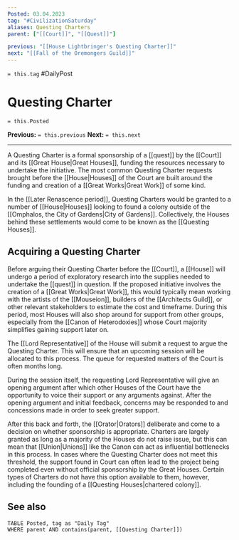 ```yaml
---
Posted: 03.04.2023
tag: "#CivilizationSaturday"
aliases: Questing Charters
parent: ["[[Court]]", "[[Quest]]"]

previous: "[[House Lightbringer's Questing Charter]]"
next: "[[Fall of the Oremongers Guild]]"
---
```

`= this.tag` #DailyPost 
# Questing Charter
`= this.Posted`

**Previous:** `= this.previous`
**Next:** `= this.next`

---

A Questing Charter is a formal sponsorship of a [[quest]] by the [[Court]] and its [[Great House|Great Houses]], funding the resources necessary to undertake the initiative. The most common Questing Charter requests brought before the [[House|Houses]] of the Court are built around the funding and creation of a [[Great Works|Great Work]] of some kind.

In the [[Later Renascence period]], Questing Charters would be granted to a number of [[House|Houses]] looking to found a colony outside of the [[Omphalos, the City of Gardens|City of Gardens]]. Collectively, the Houses behind these settlements would come to be known as the [[Questing Houses]].

## Acquiring a Questing Charter

Before arguing their Questing Charter before the [[Court]], a [[House]] will undergo a period of exploratory research into the supplies needed to undertake the [[quest]] in question. If the proposed initiative involves the creation of a [[Great Works|Great Work]], this would typically mean working with the artists of the [[Mouseion]], builders of the [[Architects Guild]], or other relevant stakeholders to estimate the cost and timeframe. During this period, most Houses will also shop around for support from other groups, especially from the [[Canon of Heterodoxies]] whose Court majority simplifies gaining support later on.

The [[Lord Representative]] of the House will submit a request to argue the Questing Charter. This will ensure that an upcoming session will be allocated to this process. The queue for requested matters of the Court is often months long.

During the session itself, the requesting Lord Representative will give an opening argument after which other Houses of the Court have the opportunity to voice their support or any arguments against. After the opening argument and initial feedback, concerns may be responded to and concessions made in order to seek greater support.

After this back and forth, the [[Orator|Orators]] deliberate and come to a decision on whether sponsorship is appropriate. Charters are largely granted as long as a majority of the Houses do not raise issue, but this can mean that [[Union|Unions]] like the Canon can act as influential bottlenecks in this process. In cases where the Questing Charter does not meet this threshold, the support found in Court can often lead to the project being completed even without official sponsorship by the Great Houses. Certain types of Charters do not have this option available to them, however, including the founding of a [[Questing Houses|chartered colony]].

## See also
```dataview
TABLE Posted, tag as "Daily Tag"
WHERE parent AND contains(parent, [[Questing Charter]])
```
